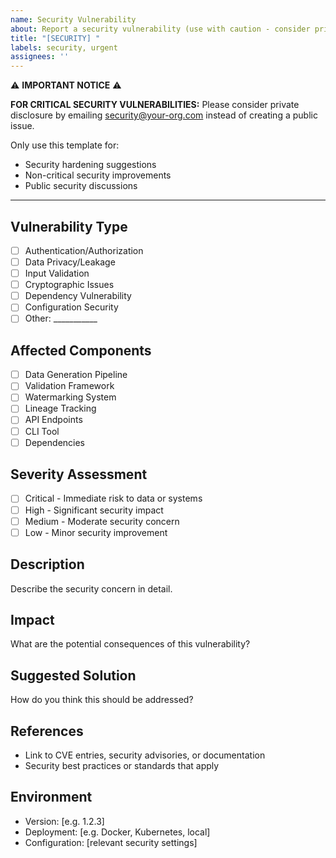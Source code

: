 ```yaml
---
name: Security Vulnerability
about: Report a security vulnerability (use with caution - consider private disclosure)
title: "[SECURITY] "
labels: security, urgent
assignees: ''
---
```


⚠️ **IMPORTANT NOTICE** ⚠️

**FOR CRITICAL SECURITY VULNERABILITIES:**
Please consider private disclosure by emailing security@your-org.com instead of creating a public issue.

Only use this template for:
- Security hardening suggestions
- Non-critical security improvements
- Public security discussions

---

## Vulnerability Type
- [ ] Authentication/Authorization
- [ ] Data Privacy/Leakage
- [ ] Input Validation
- [ ] Cryptographic Issues
- [ ] Dependency Vulnerability
- [ ] Configuration Security
- [ ] Other: ___________

## Affected Components
- [ ] Data Generation Pipeline
- [ ] Validation Framework
- [ ] Watermarking System
- [ ] Lineage Tracking
- [ ] API Endpoints
- [ ] CLI Tool
- [ ] Dependencies

## Severity Assessment
- [ ] Critical - Immediate risk to data or systems
- [ ] High - Significant security impact
- [ ] Medium - Moderate security concern
- [ ] Low - Minor security improvement

## Description
Describe the security concern in detail.

## Impact
What are the potential consequences of this vulnerability?

## Suggested Solution
How do you think this should be addressed?

## References
- Link to CVE entries, security advisories, or documentation
- Security best practices or standards that apply

## Environment
- Version: [e.g. 1.2.3]
- Deployment: [e.g. Docker, Kubernetes, local]
- Configuration: [relevant security settings]